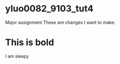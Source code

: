 # yluo0082_9103_tut4

Major assignment
These are changes I want to make.

# This is bold

I am sleepy